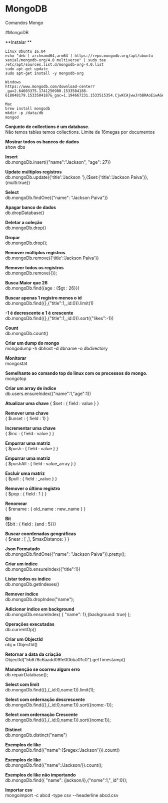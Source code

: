 # MongoDB
Comandos Mongo  

#MongoDB

**Instalar **

	Linux Ubuntu 16.04
	echo "deb [ arch=amd64,arm64 ] https://repo.mongodb.org/apt/ubuntu xenial/mongodb-org/4.0 multiverse" | sudo tee /etc/apt/sources.list.d/mongodb-org-4.0.list
	sudo apt-get update
	sudo apt-get install -y mongodb-org

	Windows
	https://www.mongodb.com/download-center?_ga=2.64603375.1741256980.1533504188-618048179.1533504187&_gac=1.194667231.1533515354.CjwKCAjwwJrbBRAoEiwAGA1B_ZWN2eFazQDp6PU3rgxc8965FoUptAud7dtiqQj5hRZwhgMLOMn2gBoCz8QQAvD_BwE#atlas

	Mac
	brew install mongodb
	mkdir -p /data/db
	mongod

**Conjunto de collections é um database.**  
Não temos tables temos collections.
Limite de 16megas por documentos

**Mostrar todos os bancos de dados**   
show dbs

**Insert**  
db.mongoDb.insert({"name":"Jackson", "age": 27})

**Update múltiplos registros**  
db.mongoDb.update({'title':'Jackson '},{$set:{'title':'Jackson Paiva'}},{multi:true})

**Select**  
db.mongoDb.findOne({"name": "Jackson Paiva"})

**Apagar banco de dados**  
db.dropDatabase()

**Deletar a coleção**  
db.mongoDb.drop()

**Dropar**  
db.mongoDb.drop();

**Remover múltiplos registros**  
db.mongoDb.remove({'title':'Jackson Paiva'})

**Remover todos os registros**  
db.mongoDb.remove({});

**Busca Maior que 26**  
db.mongoDb.find({age : {$gt : 26}})

**Buscar apenas 1 registro menos o id**  
db.mongoDb.find({},{"title":1,_id:0}).limit(1)

**-1 é decrescente e 1 é crescente**  
db.mongoDb.find({},{"title":1,_id:0}).sort({"likes":-1})

**Count**  
db.mongoDb.count()

**Criar um dump do mongo**  
mongodump -h dbhost -d dbname -o dbdirectory

**Monitorar**  
mongostat

**Semelhante ao comando top do linux com os processos do mongo.**  
mongotop

**Criar um array de índice**  
db.users.ensureIndex({"name":1,"age":1})

**Atualizar uma chave**
{ $set : { field : value } }

**Remover uma chave**  
{ $unset : { field : 1} }

**Incrementar uma chave**  
{ $inc : { field : value } }

**Empurrar uma matriz**  
{ $push : { field : value } }

**Empurrar uma matriz**  
{ $pushAll : { field : value_array } }

**Excluir uma matriz**  
{ $pull : { field : _value } }

**Remover o último registro**  
{ $pop : { field : 1 } }

**Renomear**  
{ $rename : { old_name : new_name } }

**Bit**  
{$bit : { field : {and : 5}}}

**Buscar coordenadas geográficas**  
{ $near : [ <coordenada>,<coordenada>], $maxDistance: <distancia> } }

**Json Formatado**   
db.mongoDb.findOne({"name": "Jackson Paiva"}).pretty();

**Criar um índice**  
db.mongoDb.ensureIndex({"title":1})

**Listar todos os índice**  
db.mongoDb.getIndexes()

**Remover índice**  
db.mongoDb.dropIndex("name");

**Adicionar índice em background**  
db.mongoDb.ensureIndex( { "name": 1},{background: true} );

**Operações executadas**  
db.currentOp()

**Criar um ObjectId**  
obj = ObjectId()

**Retornar a data da criação**  
ObjectId("5b678c6aadd09fe00bba01c0").getTimestamp()

**Manutenção se ocorreu algum erro**  
db.repairDatabase();

**Select com limit**  
db.mongoDb.find({},{_id:0,name:1}).limit(1);

**Select com ordernação descrescente**  
db.mongoDb.find({},{_id:0,name:1}).sort({nome:-1});

**Select com ordernação Crescente**  
db.mongoDb.find({},{_id:0,name:1}).sort({nome:1});

**Distinct**  
db.mongoDb.distinct("name")

**Exemplos de like**  
db.mongoDb.find({"name":{$regex:'Jackson'}}).count()

**Exemplos de like**  
db.mongoDb.find({"name":/Jackson/}).count();

**Exemplos de like não importando**  
db.mongoDb.find({ "name": /jackson/i},{"nome":1,"_id":0});

**Importar csv**  
mongoimport -c abcd -type csv --headerline abcd.csv
